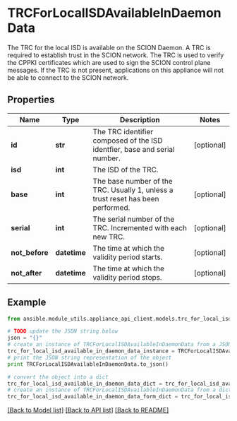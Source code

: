 # TRCForLocalISDAvailableInDaemonData

The TRC for the local ISD is available on the SCION Daemon. A TRC is required to establish trust in the SCION network. The TRC is used to verify the CPPKI certificates which are used to sign the SCION control plane messages. If the TRC is not present, applications on this appliance will not be able to connect to the SCION network. 

## Properties
Name | Type | Description | Notes
------------ | ------------- | ------------- | -------------
**id** | **str** | The TRC identifier composed of the ISD identfier, base and serial number. | [optional] 
**isd** | **int** | The ISD of the TRC. | 
**base** | **int** | The base number of the TRC. Usually 1, unless a trust reset has been performed. | [optional] 
**serial** | **int** | The serial number of the TRC. Incremented with each new TRC. | [optional] 
**not_before** | **datetime** | The time at which the validity period starts. | [optional] 
**not_after** | **datetime** | The time at which the validity period stops. | [optional] 

## Example

```python
from ansible.module_utils.appliance_api_client.models.trc_for_local_isd_available_in_daemon_data import TRCForLocalISDAvailableInDaemonData

# TODO update the JSON string below
json = "{}"
# create an instance of TRCForLocalISDAvailableInDaemonData from a JSON string
trc_for_local_isd_available_in_daemon_data_instance = TRCForLocalISDAvailableInDaemonData.from_json(json)
# print the JSON string representation of the object
print TRCForLocalISDAvailableInDaemonData.to_json()

# convert the object into a dict
trc_for_local_isd_available_in_daemon_data_dict = trc_for_local_isd_available_in_daemon_data_instance.to_dict()
# create an instance of TRCForLocalISDAvailableInDaemonData from a dict
trc_for_local_isd_available_in_daemon_data_form_dict = trc_for_local_isd_available_in_daemon_data.from_dict(trc_for_local_isd_available_in_daemon_data_dict)
```
[[Back to Model list]](../README.md#documentation-for-models) [[Back to API list]](../README.md#documentation-for-api-endpoints) [[Back to README]](../README.md)


